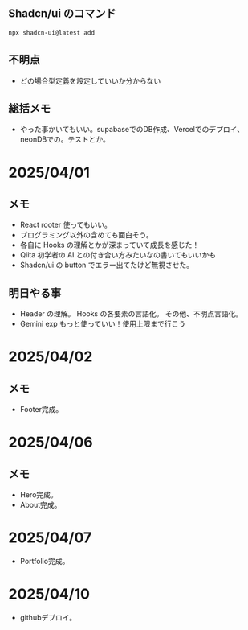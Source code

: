 
## Shadcn/ui のコマンド

```bash
npx shadcn-ui@latest add
```

## 不明点

- どの場合型定義を設定していいか分からない

## 総括メモ

- やった事かいてもいい。supabaseでのDB作成、Vercelでのデプロイ、neonDBでの。テストとか。

# 2025/04/01

## メモ

- React rooter 使ってもいい。
- プログラミング以外の含めても面白そう。
- 各自に Hooks の理解とかが深まっていて成長を感じた！
- Qiita 初学者の AI との付き合い方みたいなの書いてもいいかも
- Shadcn/ui の button でエラー出てたけど無視させた。

## 明日やる事

- Header の理解。 Hooks の各要素の言語化。 その他、不明点言語化。
- Gemini exp もっと使っていい！使用上限まで行こう

# 2025/04/02

## メモ
- Footer完成。

# 2025/04/06

## メモ
- Hero完成。
- About完成。

# 2025/04/07

- Portfolio完成。

# 2025/04/10
- githubデプロイ。